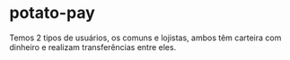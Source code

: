 # potato-pay
Temos 2 tipos de usuários, os comuns e lojistas, ambos têm carteira com dinheiro e realizam transferências entre eles.
